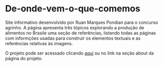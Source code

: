 # De-onde-vem-o-que-comemos
Site informativo desenvolvido por Ruan Marques Pondian para o concurso agrinho.
A página apresenta três tópicos explorando a produção de alimentos no Brasile uma seção de referências, listando todas as páginas com informções usadas para construir os elementos textuais e as referências relativas às imagens.

O projeto pode ser acessado clicando [aqui](https://diamante-2200.github.io/De-onde-vem-o-que-comemos/) ou no link na seção about da página do projeto.
